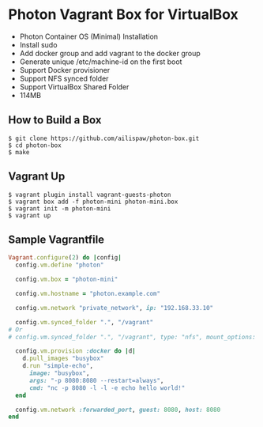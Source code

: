 # Photon Vagrant Box for VirtualBox

- Photon Container OS (Minimal) Installation
- Install sudo
- Add docker group and add vagrant to the docker group
- Generate unique /etc/machine-id on the first boot
- Support Docker provisioner
- Support NFS synced folder
- Support VirtualBox Shared Folder
- 114MB

## How to Build a Box

```
$ git clone https://github.com/ailispaw/photon-box.git
$ cd photon-box
$ make
```

## Vagrant Up

```
$ vagrant plugin install vagrant-guests-photon
$ vagrant box add -f photon-mini photon-mini.box
$ vagrant init -m photon-mini
$ vagrant up
```

## Sample Vagrantfile

```ruby
Vagrant.configure(2) do |config|
  config.vm.define "photon"

  config.vm.box = "photon-mini"

  config.vm.hostname = "photon.example.com"

  config.vm.network "private_network", ip: "192.168.33.10"

  config.vm.synced_folder ".", "/vagrant"
# Or
# config.vm.synced_folder ".", "/vagrant", type: "nfs", mount_options: ["nolock", "vers=3", "udp"]

  config.vm.provision :docker do |d|
    d.pull_images "busybox"
    d.run "simple-echo",
      image: "busybox",
      args: "-p 8080:8080 --restart=always",
      cmd: "nc -p 8080 -l -l -e echo hello world!"
  end

  config.vm.network :forwarded_port, guest: 8080, host: 8080
end
```
